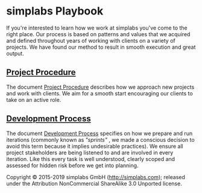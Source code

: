# simplabs Playbook

If you're interested to learn how we work at simplabs you've come to the right place.
Our process is based on patterns and values
that we acquired and defined throughout years of working with clients on a variety
of projects. We have found our method to result in smooth execution and great
output.

## [Project Procedure](./project-procedure)

The document [Project Procedure](./project-procedure) describes how we approach
new projects and work with clients. We aim for a smooth start encouraging our clients to take on an active role.

## [Development Process](./development-process)

The document [Development Process](./development-process) specifies on how we
prepare and run iterations (commonly known as _"sprints"_ , we made a
conscious decision to avoid this term because it implies undesirable practices). We
ensure all project stakeholders are being listened to and are involved in every iteration. Like this
every task is well understood, clearly scoped and assessed for hidden risk
before we get into planning.

Copyright © 2015-2019 simplabs GmbH (http://simplabs.com); released under the
Attribution NonCommercial ShareAlike 3.0 Unported license.
